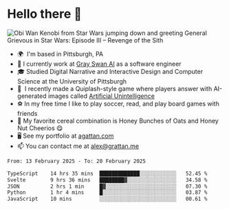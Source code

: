 <!--
**GameDog9988/GameDog9988** is a ✨ _special_ ✨ repository because its `README.md` (this file) appears on your GitHub profile.

Here are some ideas to get you started:

- 🔭 I’m currently working on ...
- 🌱 I’m currently learning ...
- 👯 I’m looking to collaborate on ...
- 🤔 I’m looking for help with ...
- 💬 Ask me about ...
- 📫 How to reach me: ...
- 😄 Pronouns: ...
- ⚡ Fun fact: ...
-->



Hello there 👋
==================================

![Obi Wan Kenobi from Star Wars jumping down and greeting General Grievous in Star Wars: Episode III – Revenge of the Sith](https://github.com/agrattan0820/agrattan0820/assets/51346343/689e56eb-29be-46a5-a079-28ea727b5f7e)


- 🌍  I'm based in Pittsburgh, PA
- 🦢  I currently work at [Gray Swan AI](https://www.grayswan.ai) as a software engineer
- 🎓  Studied Digital Narrative and Interactive Design and Computer Science at the University of Pittsburgh
- 👾  I recently made a Quiplash-style game where players answer with AI-generated images called [Artificial Unintelligence](https://github.com/agrattan0820/artificial-unintelligence)
- ⚽  In my free time I like to play soccer, read, and play board games with friends
- 🥣  My favorite cereal combination is Honey Bunches of Oats and Honey Nut Cheerios 😋
- 🖥️  See my portfolio at [agattan.com](http://agrattan.com/)
- 📫  You can contact me at [alex@grattan.me](mailto:alex@grattan.me)

<!--START_SECTION:waka-->

```txt
From: 13 February 2025 - To: 20 February 2025

TypeScript    14 hrs 35 mins  █████████████░░░░░░░░░░░░   52.45 %
Svelte        9 hrs 36 mins   ████████▓░░░░░░░░░░░░░░░░   34.58 %
JSON          2 hrs 1 min     █▓░░░░░░░░░░░░░░░░░░░░░░░   07.30 %
Python        1 hr 4 mins     █░░░░░░░░░░░░░░░░░░░░░░░░   03.87 %
JavaScript    10 mins         ░░░░░░░░░░░░░░░░░░░░░░░░░   00.61 %
```

<!--END_SECTION:waka-->
